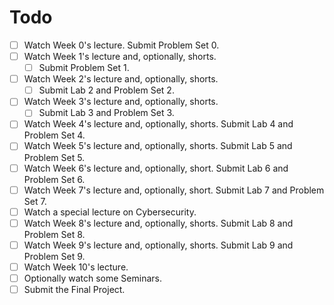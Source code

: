 # Todo
- [ ] Watch Week 0's lecture. Submit Problem Set 0. 
- [ ] Watch Week 1's lecture and, optionally, shorts. 
	- [ ] Submit Problem Set 1. 
- [ ] Watch Week 2's lecture and, optionally, shorts. 
	- [ ] Submit Lab 2 and Problem Set 2. 
- [ ] Watch Week 3's lecture and, optionally, shorts. 
	- [ ] Submit Lab 3 and Problem Set 3. 
- [ ] Watch Week 4's lecture and, optionally, shorts. Submit Lab 4 and Problem Set 4. 
- [ ] Watch Week 5's lecture and, optionally, shorts. Submit Lab 5 and Problem Set 5. 
- [ ] Watch Week 6's lecture and, optionally, short. Submit Lab 6 and Problem Set 6. 
- [ ] Watch Week 7's lecture and, optionally, short. Submit Lab 7 and Problem Set 7. 
- [ ] Watch a special lecture on Cybersecurity. 
- [ ] Watch Week 8's lecture and, optionally, shorts. Submit Lab 8 and Problem Set 8. 
- [ ] Watch Week 9's lecture and, optionally, shorts. Submit Lab 9 and Problem Set 9. 
- [ ] Watch Week 10's lecture. 
- [ ] Optionally watch some Seminars. 
- [ ] Submit the Final Project.
